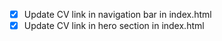 - [x] Update CV link in navigation bar in index.html
- [x] Update CV link in hero section in index.html
